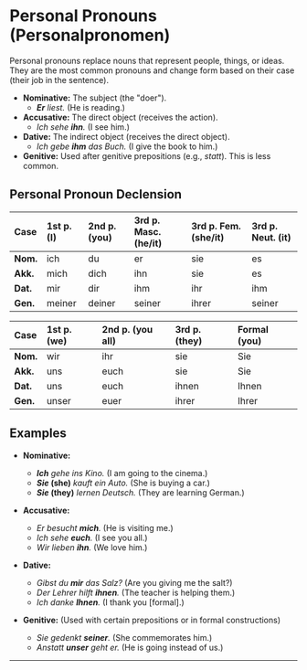 # Personal Pronouns (Personalpronomen)

Personal pronouns replace nouns that represent people, things, or ideas. They are the most common pronouns and change form based on their case (their job in the sentence).

* **Nominative:** The subject (the "doer").
    * ***Er** liest.* (He is reading.)
* **Accusative:** The direct object (receives the action).
    * *Ich sehe **ihn**.* (I see him.)
* **Dative:** The indirect object (receives the direct object).
    * *Ich gebe **ihm** das Buch.* (I give the book to him.)
* **Genitive:** Used after genitive prepositions (e.g., *statt*). This is less common.

## Personal Pronoun Declension

| Case | 1st p. (I) | 2nd p. (you) | 3rd p. Masc. (he/it) | 3rd p. Fem. (she/it) | 3rd p. Neut. (it) |
|:---|:---|:---|:---|:---|:---|
| **Nom.** | ich | du | er | sie | es |
| **Akk.** | mich | dich | ihn | sie | es |
| **Dat.** | mir | dir | ihm | ihr | ihm |
| **Gen.** | meiner | deiner | seiner | ihrer | seiner |

| Case | 1st p. (we) | 2nd p. (you all) | 3rd p. (they) | Formal (you) |
|:---|:---|:---|:---|:---|
| **Nom.** | wir | ihr | sie | Sie |
| **Akk.** | uns | euch | sie | Sie |
| **Dat.** | uns | euch | ihnen | Ihnen |
| **Gen.** | unser | euer | ihrer | Ihrer |

## Examples

* **Nominative:**
    * ***Ich** gehe ins Kino.* (I am going to the cinema.)
    * ***Sie* (she)** *kauft ein Auto.* (She is buying a car.)
    * ***Sie* (they)** *lernen Deutsch.* (They are learning German.)

* **Accusative:**
    * *Er besucht **mich**.* (He is visiting me.)
    * *Ich sehe **euch**.* (I see you all.)
    * *Wir lieben **ihn**.* (We love him.)

* **Dative:**
    * *Gibst du **mir** das Salz?* (Are you giving me the salt?)
    * *Der Lehrer hilft **ihnen**.* (The teacher is helping them.)
    * *Ich danke **Ihnen**.* (I thank you [formal].)

* **Genitive:** (Used with certain prepositions or in formal constructions)
    * *Sie gedenkt **seiner**.* (She commemorates him.)
    * *Anstatt **unser** geht er.* (He is going instead of us.)

---